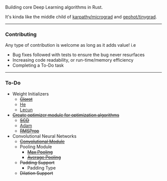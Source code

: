 Building core Deep Learning algorithms in Rust.

It's kinda like the middle child of [karpathy/micrograd](https://github.com/karpathy/micrograd) and [geohot/tinygrad](https://github.com/geohot/tinygrad).

---

### Contributing

Any type of contribution is welcome as long as it adds value! i.e

- Bug fixes followed with tests to ensure the bug never resurfaces
- Increasing code readability, or run-time/memory efficiency
- Completing a To-Do task

---

### To-Do

- Weight Initializers
  - [~~Glorot~~](https://www.tensorflow.org/api_docs/python/tf/keras/initializers/GlorotNormal)
  - [He](https://www.tensorflow.org/api_docs/python/tf/keras/initializers/HeNormal)
  - [Lecun](https://www.tensorflow.org/api_docs/python/tf/keras/initializers/LecunNormal)
- [~~Create optimizer module for optimization algorithms~~](https://pytorch.org/docs/stable/optim.html)
  - [~~SGD~~](https://pytorch.org/docs/stable/generated/torch.optim.SGD.html#torch.optim.SGD)
  - [Adam](https://pytorch.org/docs/stable/generated/torch.optim.Adam.html#torch.optim.Adam)
  - [~~RMSProp~~](https://pytorch.org/docs/stable/generated/torch.optim.RMSprop.html#torch.optim.RMSprop)
- Convolutional Neural Networks
  - [~~Convolutional Module~~](https://pytorch.org/docs/stable/generated/torch.nn.Conv2d.html)
  - Pooling Module
    - [~~Max Pooling~~](https://pytorch.org/docs/stable/generated/torch.nn.MaxPool2d.html)
    - [~~Average Pooling~~](https://pytorch.org/docs/stable/generated/torch.nn.AvgPool2d.html#torch.nn.AvgPool2d)
  - ~~Padding Support~~
    - Padding Type
  - ~~Dilation Support~~
